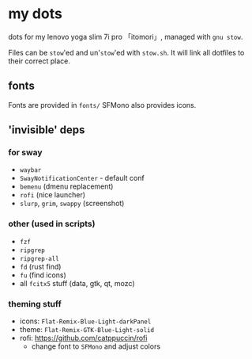 # my dots

dots for my lenovo yoga slim 7i pro 「itomori」, managed with `gnu stow`.

Files can be `stow`'ed and un'`stow`'ed with `stow.sh`.
It will link all dotfiles to their correct place.

## fonts
Fonts are provided in `fonts/`
SFMono also provides icons.

## 'invisible' deps
### for sway
+ `waybar`
+ `SwayNotificationCenter` - default conf
+ `bemenu` (dmenu replacement)
+ `rofi` (nice launcher)
+ `slurp`, `grim`, `swappy` (screenshot)

### other (used in scripts)
+ `fzf`
+ `ripgrep`
+ `ripgrep-all`
+ `fd` (rust find)
+ `fu` (find icons)
+ all `fcitx5` stuff (data, gtk, qt, mozc)

### theming stuff
+ icons: `Flat-Remix-Blue-Light-darkPanel`
+ theme: `Flat-Remix-GTK-Blue-Light-solid`
+ rofi: https://github.com/catppuccin/rofi
  + change font to `SFMono` and adjust colors

